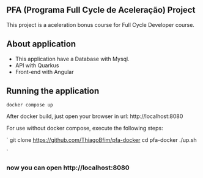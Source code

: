 ## PFA (Programa Full Cycle de Aceleração) Project 

This project is a aceleration bonus course for Full Cycle Developer course. 


## About application

* This application have a Database with Mysql.
* API with Quarkus
* Front-end with Angular


## Running the application

` docker compose up `

After docker build, just open your browser in url: http://localhost:8080


For use without docker compose, execute the following steps:

` 
git clone https://github.com/ThiagoBfim/pfa-docker
cd pfa-docker
./up.sh

`
### now you can open http://localhost:8080

